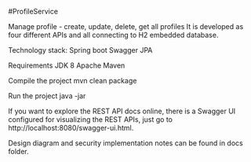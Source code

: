 #ProfileService

Manage profile - create, update, delete, get all profiles
It is developed as four different APIs and all connecting to H2 embedded database.

Technology stack:
Spring boot
Swagger
JPA

Requirements
JDK 8
Apache Maven

Compile the project
mvn clean package

Run the project 
java -jar <JAR file name-present inside target folder>
   
If you want to explore the REST API docs online, there is a Swagger UI configured for visualizing the REST APIs, just go to http://localhost:8080/swagger-ui.html.

Design diagram and security implementation notes can be found in docs folder.






